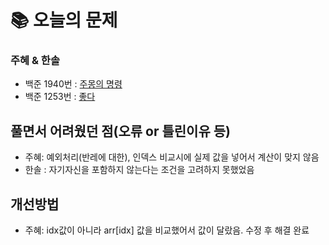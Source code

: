  # 📚 오늘의 문제

### 주혜 & 한솔
- 백준 1940번 : [주몽의 명령](https://www.acmicpc.net/problem/1940)
- 백준 1253번 : [좋다](https://www.acmicpc.net/problem/1253)

## 풀면서 어려웠던 점(오류 or 틀린이유 등)
- 주혜: 예외처리(반레에 대한), 인덱스 비교시에 실제 값을 넣어서 계산이 맞지 않음
- 한솔 : 자기자신을 포함하지 않는다는 조건을 고려하지 못했었음

## 개선방법
- 주혜: idx값이 아니라 arr[idx] 값을 비교했어서 값이 달랐음. 수정 후 해결 완료


